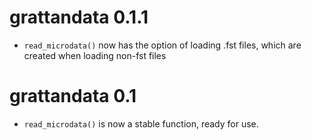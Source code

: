 # grattandata 0.1.1

* `read_microdata()` now has the option of loading .fst files, which 
are created when loading non-fst files

# grattandata 0.1

* `read_microdata()` is now a stable function, ready for use.